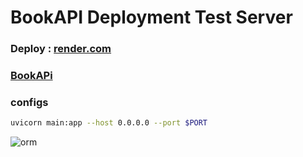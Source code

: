 # BookAPI Deployment Test Server
### Deploy : [render.com](https://render.com/)
### [BookAPi](https://bookapi-8bjd.onrender.com/docs)
### configs
```bash
uvicorn main:app --host 0.0.0.0 --port $PORT
```
![orm](https://github.com/themusharraf/bookapi/assets/122869450/7e30603c-a0f2-466c-a826-892454b756fd) 
 
